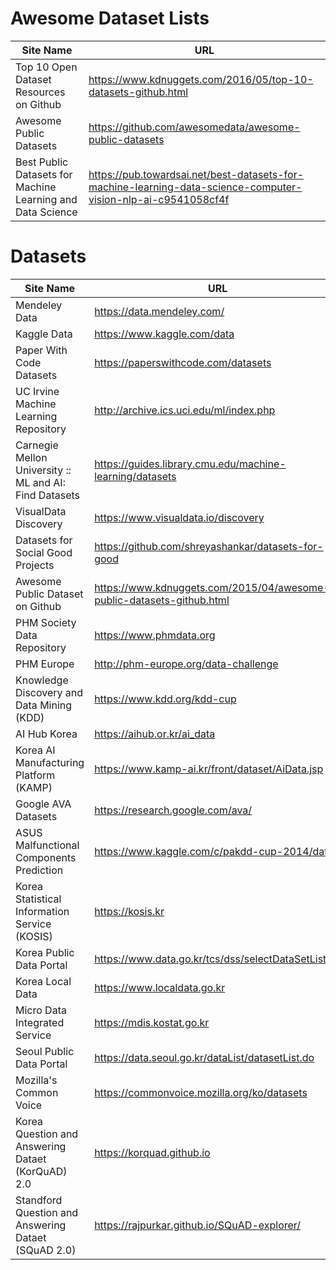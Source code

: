 # Awesome Dataset Lists
|Site Name|URL|
|---|---|
|Top 10 Open Dataset Resources on Github|https://www.kdnuggets.com/2016/05/top-10-datasets-github.html|
|Awesome Public Datasets|https://github.com/awesomedata/awesome-public-datasets|
|Best Public Datasets for Machine Learning and Data Science|https://pub.towardsai.net/best-datasets-for-machine-learning-data-science-computer-vision-nlp-ai-c9541058cf4f|

# Datasets
|Site Name|URL|
|---|---|
|Mendeley Data|https://data.mendeley.com/|
|Kaggle Data|https://www.kaggle.com/data|
|Paper With Code Datasets|https://paperswithcode.com/datasets|
|UC Irvine Machine Learning Repository|http://archive.ics.uci.edu/ml/index.php|
|Carnegie Mellon University :: ML and AI: Find Datasets|https://guides.library.cmu.edu/machine-learning/datasets|
|VisualData Discovery|https://www.visualdata.io/discovery|
|Datasets for Social Good Projects|https://github.com/shreyashankar/datasets-for-good|
|Awesome Public Dataset on Github|https://www.kdnuggets.com/2015/04/awesome-public-datasets-github.html|
|PHM Society Data Repository|https://www.phmdata.org|
|PHM Europe|http://phm-europe.org/data-challenge|
|Knowledge Discovery and Data Mining (KDD)|https://www.kdd.org/kdd-cup|
|AI Hub Korea|https://aihub.or.kr/ai_data|
|Korea AI Manufacturing Platform (KAMP)|https://www.kamp-ai.kr/front/dataset/AiData.jsp|
|Google AVA Datasets|https://research.google.com/ava/|
|ASUS Malfunctional Components Prediction|https://www.kaggle.com/c/pakdd-cup-2014/data|
|Korea Statistical Information Service (KOSIS)|https://kosis.kr|
|Korea Public Data Portal|https://www.data.go.kr/tcs/dss/selectDataSetList.do|
|Korea Local Data|https://www.localdata.go.kr|
|Micro Data Integrated Service|https://mdis.kostat.go.kr|
|Seoul Public Data Portal|https://data.seoul.go.kr/dataList/datasetList.do|
|Mozilla's Common Voice|https://commonvoice.mozilla.org/ko/datasets|
|Korea Question and Answering Dataet (KorQuAD) 2.0|https://korquad.github.io|
|Standford Question and Answering Dataet (SQuAD 2.0)|https://rajpurkar.github.io/SQuAD-explorer/|
